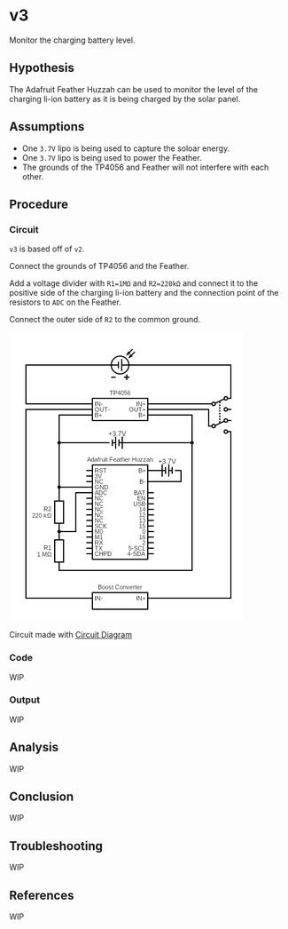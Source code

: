 # v3

Monitor the charging battery level.

## Hypothesis

The Adafruit Feather Huzzah can be used to monitor the level of 
the charging li-ion battery as it is being charged by the solar
panel.

## Assumptions
- One `3.7V` lipo is being used to capture the soloar energy.
- One `3.7V` lipo is being used to power the Feather.
- The grounds of the TP4056 and Feather will not interfere with each other.

## Procedure

### Circuit

`v3` is based off of `v2`.

Connect the grounds of TP4056 and the Feather.

Add a voltage divider with `R1=1MΩ` and `R2=220kΩ` and connect it to the positive side of the
charging li-ion battery and the connection point of the resistors to `ADC` on the Feather.

Connect the outer side of `R2` to the common ground.

![](./images/circuit.png)

Circuit made with [Circuit Diagram](https://www.circuit-diagram.org/)

### Code

WIP

### Output

WIP

## Analysis

WIP

## Conclusion

WIP

## Troubleshooting

WIP

## References

WIP
